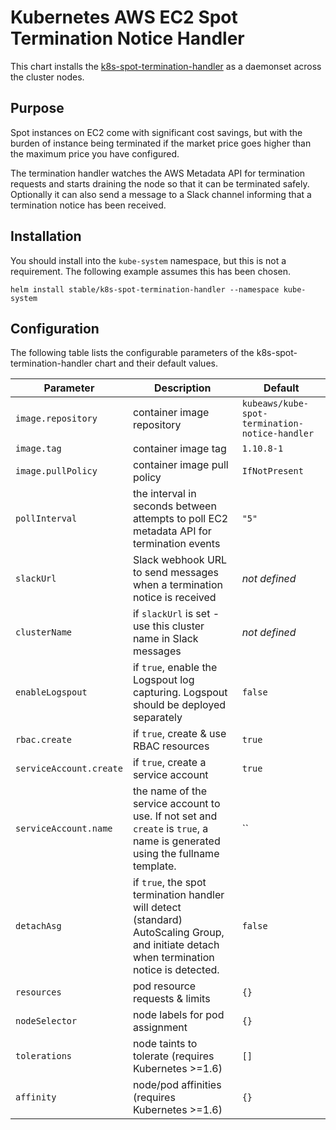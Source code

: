 # Kubernetes AWS EC2 Spot Termination Notice Handler

This chart installs the [k8s-spot-termination-handler](https://github.com/kube-aws/kube-spot-termination-notice-handler)
as a daemonset across the cluster nodes.

## Purpose

Spot instances on EC2 come with significant cost savings, but with the burden of instance being terminated if
the market price goes higher than the maximum price you have configured.

The termination handler watches the AWS Metadata API for termination requests and starts draining the node
so that it can be terminated safely. Optionally it can also send a message to a Slack channel informing that
a termination notice has been received.

## Installation

You should install into the `kube-system` namespace, but this is not a requirement. The following example assumes this has been chosen.

```
helm install stable/k8s-spot-termination-handler --namespace kube-system
```

## Configuration

The following table lists the configurable parameters of the k8s-spot-termination-handler chart and their default values.

Parameter | Description | Default
--- | --- | ---
`image.repository` | container image repository | `kubeaws/kube-spot-termination-notice-handler`
`image.tag` | container image tag | `1.10.8-1`
`image.pullPolicy` | container image pull policy | `IfNotPresent`
`pollInterval` | the interval in seconds between attempts to poll EC2 metadata API for termination events | `"5"`
`slackUrl` | Slack webhook URL to send messages when a termination notice is received | _not defined_
`clusterName` | if `slackUrl` is set - use this cluster name in Slack messages | _not defined_
`enableLogspout` | if `true`, enable the Logspout log capturing. Logspout should be deployed separately | `false`
`rbac.create` | if `true`, create & use RBAC resources | `true`
`serviceAccount.create` | if `true`, create a service account | `true`
`serviceAccount.name` | the name of the service account to use. If not set and `create` is `true`, a name is generated using the fullname template. | ``
`detachAsg` | if `true`, the spot termination handler will detect (standard) AutoScaling Group, and initiate detach when termination notice is detected. | `false`
`resources` | pod resource requests & limits | `{}`
`nodeSelector` | node labels for pod assignment | `{}`
`tolerations` | node taints to tolerate (requires Kubernetes >=1.6) | `[]`
`affinity` | node/pod affinities (requires Kubernetes >=1.6) | `{}`
